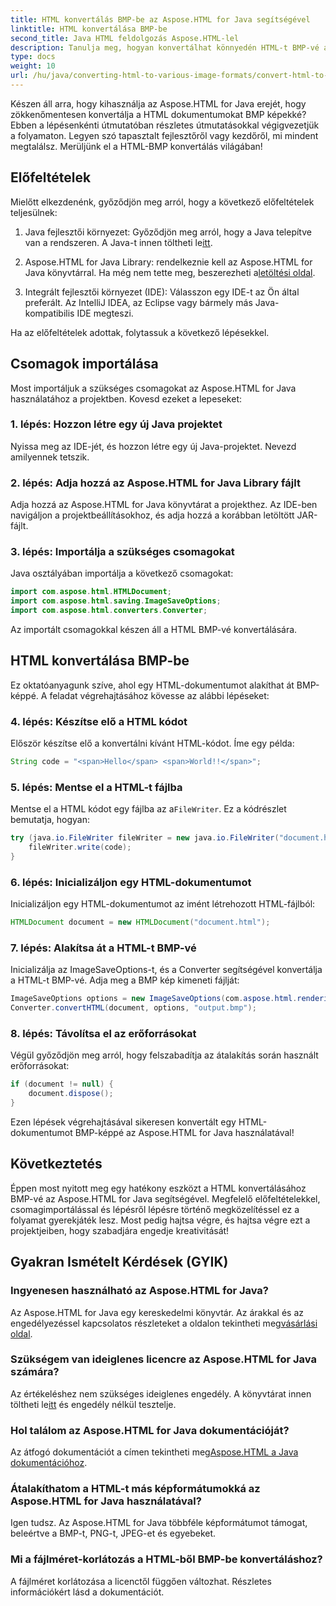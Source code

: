 ```yaml
---
title: HTML konvertálás BMP-be az Aspose.HTML for Java segítségével
linktitle: HTML konvertálása BMP-be
second_title: Java HTML feldolgozás Aspose.HTML-lel
description: Tanulja meg, hogyan konvertálhat könnyedén HTML-t BMP-vé az Aspose.HTML for Java segítségével. Lépésről lépésre szóló útmutató előfeltételekkel és csomagimportálással. Fedezze fel most!
type: docs
weight: 10
url: /hu/java/converting-html-to-various-image-formats/convert-html-to-bmp/
---
```


Készen áll arra, hogy kihasználja az Aspose.HTML for Java erejét, hogy zökkenőmentesen konvertálja a HTML dokumentumokat BMP képekké? Ebben a lépésenkénti útmutatóban részletes útmutatásokkal végigvezetjük a folyamaton. Legyen szó tapasztalt fejlesztőről vagy kezdőről, mi mindent megtalálsz. Merüljünk el a HTML-BMP konvertálás világában!

## Előfeltételek

Mielőtt elkezdenénk, győződjön meg arról, hogy a következő előfeltételek teljesülnek:

1.  Java fejlesztői környezet: Győződjön meg arról, hogy a Java telepítve van a rendszeren. A Java-t innen töltheti le[itt](https://www.java.com/download/).

2.  Aspose.HTML for Java Library: rendelkeznie kell az Aspose.HTML for Java könyvtárral. Ha még nem tette meg, beszerezheti a[letöltési oldal](https://releases.aspose.com/html/java/).

3. Integrált fejlesztői környezet (IDE): Válasszon egy IDE-t az Ön által preferált. Az IntelliJ IDEA, az Eclipse vagy bármely más Java-kompatibilis IDE megteszi.

Ha az előfeltételek adottak, folytassuk a következő lépésekkel.

## Csomagok importálása

Most importáljuk a szükséges csomagokat az Aspose.HTML for Java használatához a projektben. Kovesd ezeket a lepeseket:

### 1. lépés: Hozzon létre egy új Java projektet

Nyissa meg az IDE-jét, és hozzon létre egy új Java-projektet. Nevezd amilyennek tetszik.

### 2. lépés: Adja hozzá az Aspose.HTML for Java Library fájlt

Adja hozzá az Aspose.HTML for Java könyvtárat a projekthez. Az IDE-ben navigáljon a projektbeállításokhoz, és adja hozzá a korábban letöltött JAR-fájlt.

### 3. lépés: Importálja a szükséges csomagokat

Java osztályában importálja a következő csomagokat:

```java
import com.aspose.html.HTMLDocument;
import com.aspose.html.saving.ImageSaveOptions;
import com.aspose.html.converters.Converter;
```

Az importált csomagokkal készen áll a HTML BMP-vé konvertálására.

## HTML konvertálása BMP-be

Ez oktatóanyagunk szíve, ahol egy HTML-dokumentumot alakíthat át BMP-képpé. A feladat végrehajtásához kövesse az alábbi lépéseket:

### 4. lépés: Készítse elő a HTML kódot

Először készítse elő a konvertálni kívánt HTML-kódot. Íme egy példa:

```java
String code = "<span>Hello</span> <span>World!!</span>";
```

### 5. lépés: Mentse el a HTML-t fájlba

Mentse el a HTML kódot egy fájlba az a`FileWriter`. Ez a kódrészlet bemutatja, hogyan:

```java
try (java.io.FileWriter fileWriter = new java.io.FileWriter("document.html")) {
    fileWriter.write(code);
}
```

### 6. lépés: Inicializáljon egy HTML-dokumentumot

Inicializáljon egy HTML-dokumentumot az imént létrehozott HTML-fájlból:

```java
HTMLDocument document = new HTMLDocument("document.html");
```

### 7. lépés: Alakítsa át a HTML-t BMP-vé

Inicializálja az ImageSaveOptions-t, és a Converter segítségével konvertálja a HTML-t BMP-vé. Adja meg a BMP kép kimeneti fájlját:

```java
ImageSaveOptions options = new ImageSaveOptions(com.aspose.html.rendering.image.ImageFormat.Bmp);
Converter.convertHTML(document, options, "output.bmp");
```

### 8. lépés: Távolítsa el az erőforrásokat

Végül győződjön meg arról, hogy felszabadítja az átalakítás során használt erőforrásokat:

```java
if (document != null) {
    document.dispose();
}
```

Ezen lépések végrehajtásával sikeresen konvertált egy HTML-dokumentumot BMP-képpé az Aspose.HTML for Java használatával!

## Következtetés

Éppen most nyitott meg egy hatékony eszközt a HTML konvertálásához BMP-vé az Aspose.HTML for Java segítségével. Megfelelő előfeltételekkel, csomagimportálással és lépésről lépésre történő megközelítéssel ez a folyamat gyerekjáték lesz. Most pedig hajtsa végre, és hajtsa végre ezt a projektjeiben, hogy szabadjára engedje kreativitását!

## Gyakran Ismételt Kérdések (GYIK)

### Ingyenesen használható az Aspose.HTML for Java?
 Az Aspose.HTML for Java egy kereskedelmi könyvtár. Az árakkal és az engedélyezéssel kapcsolatos részleteket a oldalon tekintheti meg[vásárlási oldal](https://purchase.aspose.com/buy).

### Szükségem van ideiglenes licencre az Aspose.HTML for Java számára?
 Az értékeléshez nem szükséges ideiglenes engedély. A könyvtárat innen töltheti le[itt](https://releases.aspose.com/) és engedély nélkül tesztelje.

### Hol találom az Aspose.HTML for Java dokumentációját?
 Az átfogó dokumentációt a címen tekintheti meg[Aspose.HTML a Java dokumentációhoz](https://reference.aspose.com/html/java/).

### Átalakíthatom a HTML-t más képformátumokká az Aspose.HTML for Java használatával?
Igen tudsz. Az Aspose.HTML for Java többféle képformátumot támogat, beleértve a BMP-t, PNG-t, JPEG-et és egyebeket.

### Mi a fájlméret-korlátozás a HTML-ből BMP-be konvertáláshoz?
A fájlméret korlátozása a licenctől függően változhat. Részletes információkért lásd a dokumentációt.